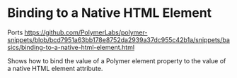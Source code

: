 # Binding to a Native HTML Element

Ports https://github.com/PolymerLabs/polymer-snippets/blob/bcd7951a63bb178e8752da2939a37dc955c42b1a/snippets/basics/binding-to-a-native-html-element.html

Shows how to bind the value of a Polymer element property to the value
of a native HTML element attribute.